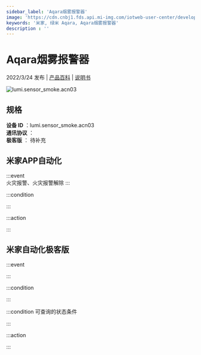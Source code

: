 ```yaml
---
sidebar_label: 'Aqara烟雾报警器'
image: 'https://cdn.cnbj1.fds.api.mi-img.com/iotweb-user-center/developer_1678871035358GeEMcNHM.png?GalaxyAccessKeyId=AKVGLQWBOVIRQ3XLEW&Expires=9223372036854775807&Signature=gWp8/krOEQ8KgLZ1sotcxNj+Sr8='
keywords: '米家, 绿米 Aqara, Aqara烟雾报警器'
description : ''
---
```

# Aqara烟雾报警器

2022/3/24 发布 | [产品百科](https://home.mi.com/webapp/content/baike/product/index.html?model=lumi.sensor_smoke.acn03/) | [说明书](https://home.mi.com/views/introduction.html?model=lumi.sensor_smoke.acn03&region=cn)

![lumi.sensor_smoke.acn03](https://cdn.cnbj1.fds.api.mi-img.com/iotweb-user-center/developer_1678871035358GeEMcNHM.png?GalaxyAccessKeyId=AKVGLQWBOVIRQ3XLEW&Expires=9223372036854775807&Signature=gWp8/krOEQ8KgLZ1sotcxNj+Sr8=)

## 规格  
> 
**设备 ID** ：lumi.sensor_smoke.acn03  
**通讯协议** ：  
**极客版**  ： 待补充 


## 米家APP自动化  

:::event  
火灾报警、火灾报警解除
:::

:::condition  

:::

:::action   

:::

## 米家自动化极客版  

:::event  

:::

:::condition  

:::

:::condition 可查询的状态条件  

:::

:::action  

:::

        
